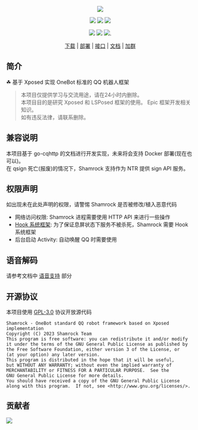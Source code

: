 <div align="center">

![][banner]

[![][actions]][actions-link]
[![][releases]][releases-link]
[![][downloads]][releases-link]

![][onebot-11]
![][onebot-12]
[![][license]](LICENSE).

[下载][download-link] | [部署][deploy-link] | [接口][api-link] | [文档][docs-link] | [加群][group-link]

</div>

## 简介

☘ 基于 Xposed 实现 OneBot 标准的 QQ 机器人框架

> 本项目仅提供学习与交流用途，请在24小时内删除。   
> 本项目目的是研究 Xposed 和 LSPosed 框架的使用。 Epic 框架开发相关知识。  
> 如有违反法律，请联系删除。

## 兼容说明

本项目基于 go-cqhttp 的文档进行开发实现，未来将会支持 Docker 部署(现在也可以)。  
在 qsign 死亡(报废)的情况下，Shamrock 支持作为 NTR 提供 sign API 服务。

## 权限声明

如出现未在此处声明的权限，请警惕 Shamrock 是否被修改/植入恶意代码

- 网络访问权限: Shamrock 进程需要使用 HTTP API 来进行一些操作
- [Hook 系统框架][hook-system]: 为了保证息屏状态下服务不被杀死，Shamrock 需要 Hook 系统框架
- 后台启动 Activity: 自动唤醒 QQ 时需要使用

## 语音解码

请参考文档中 [语音支持][voice-support] 部分

## 开源协议

本项目使用 [GPL-3.0](LICENSE) 协议开放源代码

```text
Shamrock - OneBot standard QQ robot framework based on Xposed implementation
Copyright (C) 2023 Shamrock Team
This program is free software: you can redistribute it and/or modify
it under the terms of the GNU General Public License as published by
the Free Software Foundation, either version 3 of the License, or
(at your option) any later version.
This program is distributed in the hope that it will be useful,
but WITHOUT ANY WARRANTY; without even the implied warranty of
MERCHANTABILITY or FITNESS FOR A PARTICULAR PURPOSE.  See the
GNU General Public License for more details.
You should have received a copy of the GNU General Public License
along with this program.  If not, see <http://www.gnu.org/licenses/>.
```

## 贡献者

[![][contrib-image]][contrib-link]

[banner]: https://socialify.git.ci/linxinrao/Shamrock/image?description=1&forks=1&issues=1&language=1&logo=https%3A%2F%2Flinxinrao.github.io%2FShamrock%2Fshamrock.png&pattern=Plus&pulls=1&stargazers=1&theme=Auto

[actions]: https://img.shields.io/github/actions/workflow/status/linxinrao/Shamrock/build-apk.yml?style=for-the-badge

[actions-link]: https://github.com/linxinrao/Shamrock/actions/workflows/build-apk.yml

[releases]: https://img.shields.io/github/v/release/linxinrao/Shamrock?style=for-the-badge

[releases-link]: https://github.com/linxinrao/Shamrock/releases

[downloads]: https://img.shields.io/github/downloads/linxinrao/Shamrock/total?style=for-the-badge

[license]: https://img.shields.io/github/license/linxinrao/Shamrock?style=for-the-badge

[onebot-11]: https://img.shields.io/badge/OneBot-11-black?style=for-the-badge

[onebot-12]: https://img.shields.io/badge/OneBot-12-black?style=for-the-badge

[download-link]: https://linxinrao.github.io/Shamrock/guide/getting-started.html#%E4%B8%8B%E8%BD%BD

[deploy-link]: https://linxinrao.github.io/Shamrock/guide/getting-started.html#%E9%83%A8%E7%BD%B2

[api-link]: https://linxinrao.github.io/Shamrock/api

[docs-link]: https://linxinrao.github.io/Shamrock/

[group-link]: https://linxinrao.github.io/Shamrock/group.html

[hook-system]: https://github.com/linxinrao/Shamrock/wiki/perm_hook_android

[voice-support]: https://linxinrao.github.io/Shamrock/advanced/voice.html

[contrib-image]: https://contrib.rocks/image?repo=linxinrao/Shamrock

[contrib-link]: https://github.com/linxinrao/Shamrock/graphs/contributors